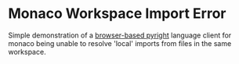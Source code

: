 # Monaco Workspace Import Error

Simple demonstration of a [browser-based pyright](@typefox/pyright-browser) language client for monaco being unable to resolve 'local' imports from files in the same workspace.



